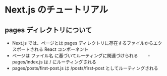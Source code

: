 # Next.js のチュートリアル

## pages ディレクトリについて
  - Next.js では、ページとは pages ディレクトリに存在するファイルからエクスポートされる React コンポーネント
  - ページは ファイル名 に基づいてルーティングに関連づけられる
　　- pages/index.js は / にルーティングされる
   - pages/posts/first-post.js は /posts/first-post としてルーティングされる
